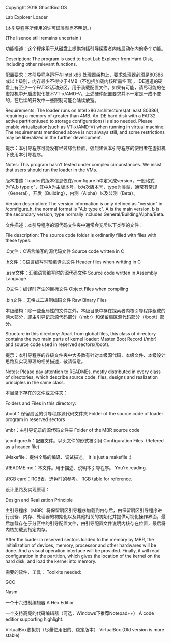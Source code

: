 Copyright 2018 GhostBird OS

Lab Explorer Loader

(本引导程序所使用的许可证类型尚不明朗。)

(The lisence still remains uncertain.)

功能描述：这个程序用于从磁盘上提供包括引导探索者内核启动在内的多个功能。

Description: The program is used to boot Lab Explorer from Hard Disk, including other relevant functions.


配置要求：本引导程序运行在Intel x86 处理器架构上，要求处理器必须是80386或以上级别，内存最少不得少于4MB（不包括加载内核所需空间），IDE通道的硬盘上有至少一个FAT32活动分区，用于装载配置文件。如果有可能，请尽可能的在虚拟机中开启虚拟化技术VT-x/AMD-V。上述硬件配置要求并不一定是一成不变的，在后续的开发中一些限制可能会陆续放宽。

Requirements: The loader runs on Intel x86 architectures(at least 80386), requiring a memory of greater than 4MB. An IDE hard disk with a FAT32 active partition(used to storage configurations) is also needed. Please enable virtualization(such as VT-x/AMD-V) when running in virtual machine. The requirements mentioned above is not always still, and some restrictions may be liberalized in the further development.


提示：本引导程序可能没有经过综合检验，强烈建议本引导程序的使用者在虚拟机下使用本引导程序。


Notes: This program hasn't tested under complex circunstances. We insist that users should run the loader in the VMs.


版本描述：loader的版本信息仅在/comfigure.h中定义成version，一般格式为“A.b type c”，其中A为主版本号，b为次版本号，type为类型，通常有常规（General），开发（Building），内测（Alpha）以及公测（Beta）。

Version description: The version information is only defined as "version" in /comfigure.h, the normal format is "A.b type c".
A is the main version, b is the secondary version, type normally includes General/Building/Alpha/Beta.


文件描述：本引导程序的源代码文件夹中通常会充斥以下类型的文件：

File description: The source code folder is ordinarily filled with files with these types:

.C文件：C语言编写的源代码文件 Source code written in C

.h文件：C语言编写时预编译头文件 Header files when writting in C

.asm文件：汇编语言编写时的源代码文件 Source code written in Assembly Language

.O文件：编译时产生的目标文件 Object Files when compiling

.bin文件：无格式二进制编码文件 Raw Binary Files


本级结构：除一些全局性的文件之外，本级目录中存在探索者内核引导程序组成的两大部分，即主引导记录源代码部分（/mbr）和保留扇区源代码部分（/boot）部分。

Structure in this directory: Apart from global files, this class of directory contains the two main parts of kernel loader: Master Boot Record (/mbr) and source code used in reserved sectors(/boot).


提示：本引导程序的各级文件夹中大多数有针对本级源代码、本级文件、本级设计思路及实现原理的相关描述，敬请留意。

Notes: Please pay attention to READMEs, mostly distributed in every class of directories, which describe source code, files, designs and realization principles in the same class.


本目录下存在的文件或文件夹：

Folders and Files in this directory:

\boot：保留扇区的引导程序源代码文件夹 Folder of the source code of loader program in reserved sectors

\mbr：主引导记录的源代码文件夹 Folder of the MBR source code 

\configure.h：配置文件。以头文件的形式被引用 Configuration Files. (Refered as a header file)

\Makefile：提供全局的编译、调试描述。 It is just a makefile ;)

\README.md：本文件。用于描述、说明本引导程序。 You're reading.

\RGB card：RGB表，选色时的参考。 RGB table for reference.


设计思路及实现原理：

Design and Realization Principle

主引导程序（MBR）将保留扇区引导程序加载到内存后，由保留扇区引导程序进行设备、内存、处理器的初始化以及其他相关的初始化并提供可视化操作界面，最后加载存在于分区中的引导配置文件，由引导配置文件说明内核存在位置，最后将内核加载到指定内存。

After the loader in reserved sectors loaded to the memory by MBR, the initialization of devices, memory, processor and other hardwares will be done. And a visual operation interface will be provided. Finally, it will read configuration in the partition, which gives the location of the kernel on the hard disk, and load the kernel into memory.


需要的软件、工具：
Toolkits needed:

GCC

Nasm

一个十六进制编辑器 A Hex Editior

一个支持高亮的代码编辑器（可选，Windows下推荐Notepad++）  A code editior supporting highlight.

VirtualBox虚拟机（尽量使用旧的、稳定版本） VirtualBox (Old version is more stable)


